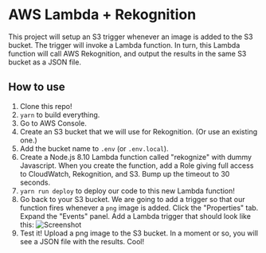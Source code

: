 # AWS Lambda + Rekognition

This project will setup an S3 trigger whenever an image is added to the S3
bucket. The trigger will invoke a Lambda function. In turn, this Lambda
function will call AWS Rekognition, and output the results in the same S3
bucket as a JSON file.

## How to use

1. Clone this repo!
2. `yarn` to build everything.
3. Go to AWS Console.
4. Create an S3 bucket that we will use for Rekognition. (Or use an existing
   one.)
5. Add the bucket name to `.env` (or `.env.local`).
6. Create a Node.js 8.10 Lambda function called "rekognize" with dummy
   Javascript. When you create the function, add a Role giving full access to
   CloudWatch, Rekognition, and S3. Bump up the timeout to 30 seconds.
7. `yarn run deploy` to deploy our code to this new Lambda function!
8. Go back to your S3 bucket. We are going to add a trigger so that our
   function fires whenever a `png` image is added. Click the "Properties" tab.
   Expand the "Events" panel. Add a Lambda trigger that should look like this:
   ![Screenshot](https://user-images.githubusercontent.com/2158187/45250485-e80b1f80-b2e8-11e8-988b-07fe25212e7d.png)
9. Test it! Upload a png image to the S3 bucket. In a moment or so, you will
   see a JSON file with the results. Cool!
